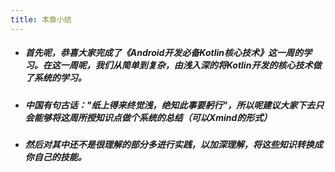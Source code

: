 ```yaml
---
title: 本章小结
---
```

<!--more-->
<script type="text/javascript">
    // 禁止右键菜单
    // true是允许，false是禁止
    document.oncontextmenu = function(){ return false; };
    // 禁止文字选择
    document.onselectstart = function(){ return false; };
    // 禁止复制
    document.oncopy = function(){ return false; };
    // 禁止剪切
    document.oncut = function(){ return false; };
    // 禁止粘贴
    document.onpaste = function(){ return false; };
    // 禁止键盘事件
    document.onkeydown = function(){ return false; };
</script>

* ##### 首先呢，恭喜大家完成了《Android开发必备Kotlin核心技术》这一周的学习。在这一周呢，我们从简单到复杂，由浅入深的将Kotlin开发的核心技术做了系统的学习。
* ##### 中国有句古话："纸上得来终觉浅，绝知此事要躬行"，所以呢建议大家下去只会能够将这周所授知识点做个系统的总结（可以Xmind的形式）
* ##### 然后对其中还不是很理解的部分多进行实践，以加深理解，将这些知识转换成你自己的技能。





